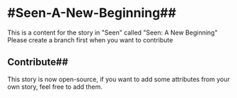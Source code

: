 # #Seen-A-New-Beginning##
This is a content for the story in "Seen" called "Seen: A New Beginning"
Please create a branch first when you want to contribute
## Contribute##
This story is now open-source, if you want to add some attributes from your own story, feel free to add them.